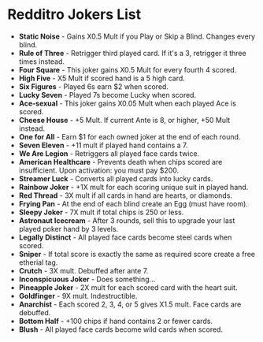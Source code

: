 # Redditro Jokers List

- **Static Noise** - Gains X0.5 Mult if you Play or Skip a Blind. Changes every blind.
- **Rule of Three** - Retrigger third played card. If it's a 3, retrigger it three times instead.
- **Four Square** - This joker gains X0.5 Mult for every fourth 4 scored.
- **High Five** - X5 Mult if scored hand is a 5 high card.
- **Six Figures** - Played 6s earn $2 when scored.
- **Lucky Seven** - Played 7s become Lucky when scored.
- **Ace-sexual** - This joker gains X0.05 Mult when each played Ace is scored.
- **Cheese House** - +5 Mult. If current Ante is 8, or higher, +50 Mult instead.
- **One for All** - Earn $1 for each owned joker at the end of each round.
- **Seven Eleven** - +11 mult if played hand contains a 7.
- **We Are Legion** - Retriggers all played face cards twice.
- **American Healthcare** - Prevents death when chips scored are insufficient. Upon activation: you must pay $200.
- **Streamer Luck** - Converts all played cards into lucky cards.
- **Rainbow Joker** - +1X mult for each scoring unique suit in played hand.
- **Red Thread** - 3X mult if all cards in hand are hearts, or diamonds.
- **Frying Pan** - At the end of each blind create an Egg (must have room).
- **Sleepy Joker** - 7X mult if total chips is 250 or less.
- **Astronaut Icecream** - After 3 rounds, sell this to upgrade your last played poker hand by 3 levels.
- **Legally Distinct** - All played face cards become steel cards when scored.
- **Sniper** - If total score is exactly the same as required score create a free etherial tag.
- **Crutch** - 3X mult. Debuffed after ante 7.
- **Inconspicuous Joker** - Does something...
- **Pineapple Joker** - 2X mult for each scored card with the heart suit.
- **Goldfinger** - 9X mult. Indestructible.
- **Anarchist** - Each scored 2, 3, 4, or 5 gives X1.5 mult. Face cards are debuffed.
- **Bottom Half** - +100 chips if hand contains 2 or fewer cards.
- **Blush** - All played face cards become wild cards when scored.


